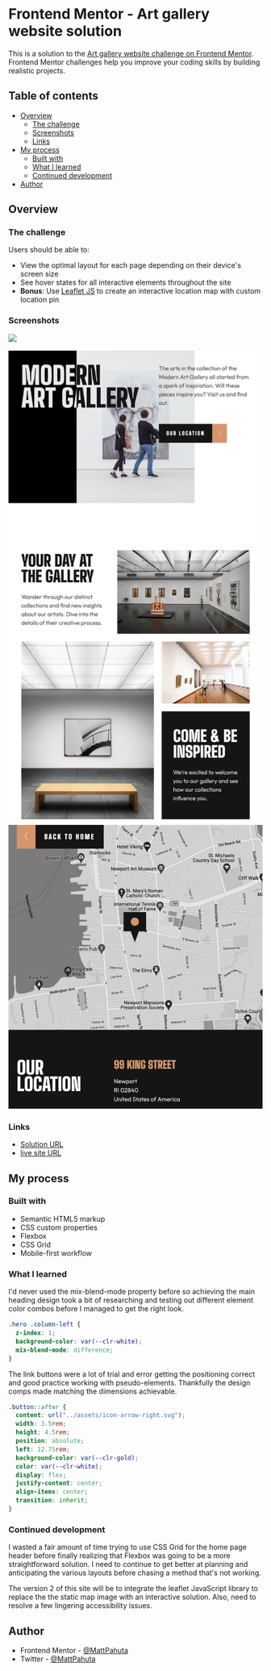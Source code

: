# Frontend Mentor - Art gallery website solution

This is a solution to the [Art gallery website challenge on Frontend Mentor](https://www.frontendmentor.io/challenges/art-gallery-website-yVdrZlxyA). Frontend Mentor challenges help you improve your coding skills by building realistic projects. 

## Table of contents

- [Overview](#overview)
  - [The challenge](#the-challenge)
  - [Screenshots](#screenshot)
  - [Links](#links)
- [My process](#my-process)
  - [Built with](#built-with)
  - [What I learned](#what-i-learned)
  - [Continued development](#continued-development)
- [Author](#author)

## Overview

### The challenge

Users should be able to:

- View the optimal layout for each page depending on their device's screen size
- See hover states for all interactive elements throughout the site
- **Bonus**: Use [Leaflet JS](https://leafletjs.com/) to create an interactive location map with custom location pin

### Screenshots

![](./screenshot.jpg)

![The homepage](./screenshots/art-gallery-home.jpg "Hero section")
![The location page map](./screenshots/art-gallery-map.jpg "Location map")

### Links

- [Solution URL](https://www.frontendmentor.io/solutions/responsive-twopage-site-using-css-grid-and-flexbox--vDSb8yNr)
- [live site URL](https://mattpahuta.github.io/art-gallery-website/index.html)

## My process

### Built with

- Semantic HTML5 markup
- CSS custom properties
- Flexbox
- CSS Grid
- Mobile-first workflow

### What I learned

I'd never used the mix-blend-mode property before so achieving the main heading design took a bit of researching and testing out different element color combos before I managed to get the right look.

```css
.hero .column-left {
  z-index: 1;
  background-color: var(--clr-white);
  mix-blend-mode: difference;
}
```
The link buttons were a lot of trial and error getting the positioning correct and good practice working with pseudo-elements. Thankfully the design comps made matching the dimensions achievable.

```css
.button::after {
  content: url("../assets/icon-arrow-right.svg");
  width: 3.5rem;
  height: 4.5rem;
  position: absolute;
  left: 12.75rem;
  background-color: var(--clr-gold);
  color: var(--clr-white);
  display: flex;
  justify-content: center;
  align-items: center;
  transition: inherit;
}
```

### Continued development

I wasted a fair amount of time trying to use CSS Grid for the home page header before finally realizing that Flexbox was going to be a more straightforward solution. I need to continue to get better at planning and anticipating the various layouts before chasing a method that's not working. 

The version 2 of this site will be to integrate the leaflet JavaScript library to replace the the static map image with an interactive solution. Also, need to resolve a few lingering accessibility issues.

## Author

- Frontend Mentor - [@MattPahuta](https://www.frontendmentor.io/profile/MattPahuta)
- Twitter - [@MattPahuta](https://twitter.com/MattPahuta)